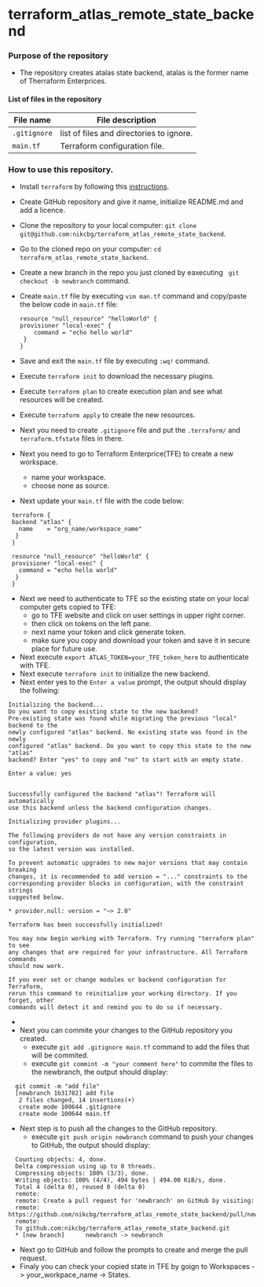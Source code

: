 # terraform_atlas_remote_state_backend

### Purpose of the repository 
- The repository creates atalas state backend, atalas is the former name of Therraform Enterprices. 

#### List of files in the repository

File name                            | File description 
------------------------------------ | --------------------------------------------------------------
`.gitignore` | list of files and directories to ignore.
`main.tf` | Terraform configuration file. 

### How to use this repository. 
- Install `terraform` by following this [instructions](https://www.terraform.io/intro/getting-started/install.html).
- Create GitHub repository and give it name, initialize README.md and add a licence. 
- Clone the repository to your local computer: `git clone git@github.com:nikcbg/terraform_atlas_remote_state_backend`.
- Go to the cloned repo on your computer: `cd terraform_atlas_remote_state_backend`.
- Create a new branch in the repo you just cloned by eaxecuting ` git checkout -b newbranch` command.
- Create `main.tf` file by executing `vim man.tf` command and copy/paste the below code in `main.tf` file:

    ```
    resource "null_resource" "helloWorld" {
    provisioner "local-exec" {
        command = "echo hello world"
     }
   }
    ```

- Save and exit the `main.tf` file by executing `:wq!` command.
- Execute `terraform init` to download the necessary plugins.
- Execute `terraform plan` to create execution plan and see what resources will be created.
- Execute `terraform apply` to create the new resources. 
- Next you need to create `.gitignore` file and put the `.terraform/` and `terraform.tfstate` files in there. 
- Next you need to go to Terraform Enterprice(TFE) to create a new workspace.
  - name your workspace.
  - choose none as source. 
- Next update your `main.tf` file with the code below:

 ```
  terraform {
  backend "atlas" {
    name    = "org_name/workspace_name"
   }
  }
  
  resource "null_resource" "helloWorld" {
  provisioner "local-exec" {
    command = "echo hello world"
   }
  }
 ```
- Next we need to authenticate to TFE so the existing state on your local computer gets copied to TFE:
  - go to TFE website and click on user settings in upper right corner.
  - then click on tokens on the left pane.
  - next name your token and click generate token.
  - make sure you copy and download your token and save it in secure place for future use.
- Next execute `export ATLAS_TOKEN=your_TFE_token_here` to authenticate with TFE.
- Next execute `terraform init` to initialize the new backend.
- Next enter yes to the `Enter a value` prompt, the output should display the follwing:

 ```
 Initializing the backend...
 Do you want to copy existing state to the new backend?
 Pre-existing state was found while migrating the previous "local" backend to the
 newly configured "atlas" backend. No existing state was found in the newly
 configured "atlas" backend. Do you want to copy this state to the new "atlas"
 backend? Enter "yes" to copy and "no" to start with an empty state.

 Enter a value: yes


Successfully configured the backend "atlas"! Terraform will automatically
use this backend unless the backend configuration changes.

Initializing provider plugins...

The following providers do not have any version constraints in configuration,
so the latest version was installed.

To prevent automatic upgrades to new major versions that may contain breaking
changes, it is recommended to add version = "..." constraints to the
corresponding provider blocks in configuration, with the constraint strings
suggested below.

* provider.null: version = "~> 2.0"

Terraform has been successfully initialized!

You may now begin working with Terraform. Try running "terraform plan" to see
any changes that are required for your infrastructure. All Terraform commands
should now work.

If you ever set or change modules or backend configuration for Terraform,
rerun this command to reinitialize your working directory. If you forget, other
commands will detect it and remind you to do so if necessary.
 ```
-     
- Next you can commite your changes to the GitHub repository you created.
  - execute `git add .gitignore main.tf` command to add the files that will be commited.
  - execute `git commint -m "your comment here"` to commite the files to the newbranch, the output should display:
  
  
 ```
   git commit -m "add file"
   [newbranch 1b31782] add file
    2 files changed, 14 insertions(+)
    create mode 100644 .gitignore
    create mode 100644 main.tf
 ```
- Next step is to push all the changes to the GitHub repository.
  - execute `git push origin newbranch` command to push your changes to GitHub, the output should display:
  
  
 ```
   Counting objects: 4, done.
   Delta compression using up to 8 threads.
   Compressing objects: 100% (3/3), done.
   Writing objects: 100% (4/4), 494 bytes | 494.00 KiB/s, done.
   Total 4 (delta 0), reused 0 (delta 0)
   remote: 
   remote: Create a pull request for 'newbranch' on GitHub by visiting:
   remote:      https://github.com/nikcbg/terraform_atlas_remote_state_backend/pull/new/newbranch
   remote: 
   To github.com:nikcbg/terraform_atlas_remote_state_backend.git
   * [new branch]      newbranch -> newbranch

 ```
  
- Next go to GitHub and follow the prompts to create and merge the pull request.
- Finaly you can check your copied state in TFE by goign to Workspaces -> your_workpace_name -> States.
